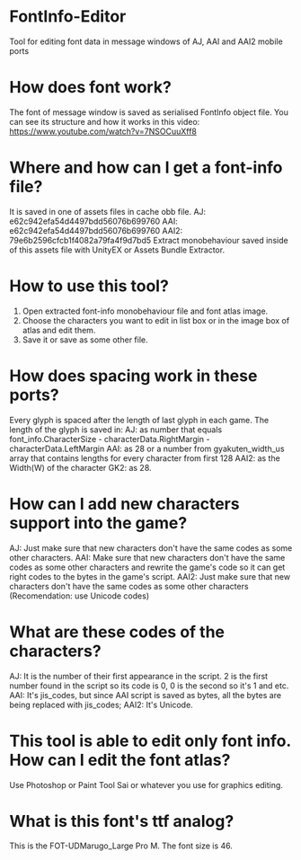 # FontInfo-Editor
Tool for editing font data in message windows of AJ, AAI and AAI2 mobile ports

# How does font work?
The font of message window is saved as serialised FontInfo object file.
You can see its structure and how it works in this video: https://www.youtube.com/watch?v=7NSOCuuXff8

# Where and how can I get a font-info file?
It is saved in one of assets files in cache obb file.
AJ: e62c942efa54d4497bdd56076b699760
AAI: e62c942efa54d4497bdd56076b699760
AAI2: 79e6b2596cfcb1f4082a79fa4f9d7bd5
Extract monobehaviour saved inside of this assets file with UnityEX or Assets Bundle Extractor.

# How to use this tool?
1. Open extracted font-info monobehaviour file and font atlas image.
2. Choose the characters you want to edit in list box or in the image box of atlas and edit them.
3. Save it or save as some other file.

# How does spacing work in these ports?
Every glyph is spaced after the length of last glyph in each game. The length of the glyph is saved in:
AJ: as number that equals font_info.CharacterSize - characterData.RightMargin - characterData.LeftMargin
AAI: as 28 or a number from gyakuten_width_us array that contains lengths for every character from first 128
AAI2: as the Width(W) of the character
GK2: as 28.

# How can I add new characters support into the game?
AJ: Just make sure that new characters don't have the same codes as some other characters.
AAI: Make sure that new characters don't have the same codes as some other characters and rewrite the game's code so it can get right codes to the bytes in the game's script.
AAI2: Just make sure that new characters don't have the same codes as some other characters (Recomendation: use Unicode codes)

# What are these codes of the characters?
AJ: It is the number of their first appearance in the script. 2 is the first number found in the script so its code is 0, 0 is the second so it's 1 and etc.
AAI: It's jis_codes, but since AAI script is saved as bytes, all the bytes are being replaced with jis_codes;
AAI2: It's Unicode.

# This tool is able to edit only font info. How can I edit the font atlas?
Use Photoshop or Paint Tool Sai or whatever you use for graphics editing.

# What is this font's ttf analog?
This is the FOT-UDMarugo_Large Pro M. The font size is 46.

